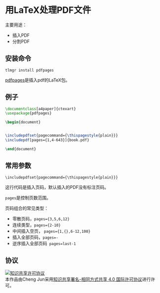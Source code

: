 # 用LaTeX处理PDF文件

主要用途：
- 插入PDF
- 分割PDF

## 安装命令
```
tlmgr install pdfpages
```
[pdfpages](https://ctan.org/pkg/pdfpages)是插入pdf的LaTeX包。

## 例子
```LaTeX
\documentclass[a4paper]{ctexart}
\usepackage{pdfpages}

\begin{document}


\includepdfset{pagecommand={\thispagestyle{plain}}}
\includepdf[pages={1,4-643}]{book.pdf}

\end{document}
```

## 常用参数
```
\includepdfset{pagecommand={\thispagestyle{plain}}}
```
这行代码是插入页码，默认插入的PDF没有标注页码。

`pages`是控制页数范围。

页码组合的常见类型：
- 零散页码，`pages={3,5,6,12}`
- 连续类型，`pages={2-10}`
- 中间插入空页， `pages={1,{},6-12,100}`
- 插入全部页码，`pages=- `
- 逆序插入全部页码` pages=last-1`

## 协议
<a rel="license" href="http://creativecommons.org/licenses/by-sa/4.0/"><img alt="知识共享许可协议" style="border-width:0" src="https://i.creativecommons.org/l/by-sa/4.0/88x31.png" /></a><br />本<span xmlns:dct="http://purl.org/dc/terms/" href="http://purl.org/dc/dcmitype/Text" rel="dct:type">作品</span>由<span xmlns:cc="http://creativecommons.org/ns#" property="cc:attributionName">Cheng Jun</span>采用<a rel="license" href="http://creativecommons.org/licenses/by-sa/4.0/">知识共享署名-相同方式共享 4.0 国际许可协议</a>进行许可。
